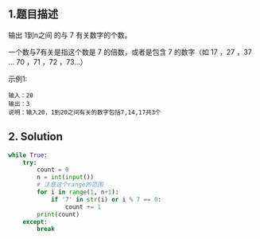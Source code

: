 ## 1.题目描述

输出 1到n之间 的与 7 有关数字的个数。

一个数与7有关是指这个数是 7 的倍数，或者是包含 7 的数字（如 17 ，27 ，37 ... 70 ，71 ，72 ，73...）

示例1:

```
输入：20
输出：3
说明：输入20，1到20之间有关的数字包括7,14,17共3个
```



## 2. Solution

```python
while True:
    try:
        count = 0
        n = int(input())
        # 注意这个range的范围
        for i in range(1, n+1):
            if '7' in str(i) or i % 7 == 0:
                count += 1
        print(count)
    except:
        break
```

